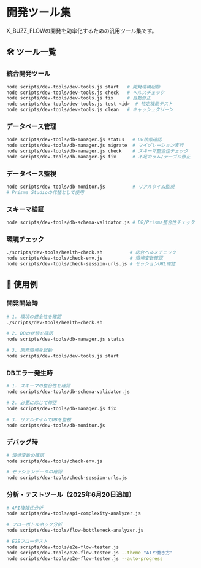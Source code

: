 # 開発ツール集

X_BUZZ_FLOWの開発を効率化するための汎用ツール集です。

## 🛠️ ツール一覧

### 統合開発ツール
```bash
node scripts/dev-tools/dev-tools.js start   # 開発環境起動
node scripts/dev-tools/dev-tools.js check   # ヘルスチェック
node scripts/dev-tools/dev-tools.js fix     # 自動修正
node scripts/dev-tools/dev-tools.js test <id>  # 特定機能テスト
node scripts/dev-tools/dev-tools.js clean   # キャッシュクリーン
```

### データベース管理
```bash
node scripts/dev-tools/db-manager.js status   # DB状態確認
node scripts/dev-tools/db-manager.js migrate  # マイグレーション実行
node scripts/dev-tools/db-manager.js check    # スキーマ整合性チェック
node scripts/dev-tools/db-manager.js fix      # 不足カラム/テーブル修正
```

### データベース監視
```bash
node scripts/dev-tools/db-monitor.js          # リアルタイム監視
# Prisma Studioの代替として使用
```

### スキーマ検証
```bash
node scripts/dev-tools/db-schema-validator.js # DB/Prisma整合性チェック
```

### 環境チェック
```bash
./scripts/dev-tools/health-check.sh          # 総合ヘルスチェック
node scripts/dev-tools/check-env.js          # 環境変数確認
node scripts/dev-tools/check-session-urls.js # セッションURL確認
```

## 📝 使用例

### 開発開始時
```bash
# 1. 環境の健全性を確認
./scripts/dev-tools/health-check.sh

# 2. DBの状態を確認
node scripts/dev-tools/db-manager.js status

# 3. 開発環境を起動
node scripts/dev-tools/dev-tools.js start
```

### DBエラー発生時
```bash
# 1. スキーマの整合性を確認
node scripts/dev-tools/db-schema-validator.js

# 2. 必要に応じて修正
node scripts/dev-tools/db-manager.js fix

# 3. リアルタイムでDBを監視
node scripts/dev-tools/db-monitor.js
```

### デバッグ時
```bash
# 環境変数の確認
node scripts/dev-tools/check-env.js

# セッションデータの確認
node scripts/dev-tools/check-session-urls.js
```

### 分析・テストツール（2025年6月20日追加）
```bash
# API複雑性分析
node scripts/dev-tools/api-complexity-analyzer.js

# フローボトルネック分析
node scripts/dev-tools/flow-bottleneck-analyzer.js

# E2Eフローテスト
node scripts/dev-tools/e2e-flow-tester.js
node scripts/dev-tools/e2e-flow-tester.js --theme "AIと働き方"
node scripts/dev-tools/e2e-flow-tester.js --auto-progress
```
